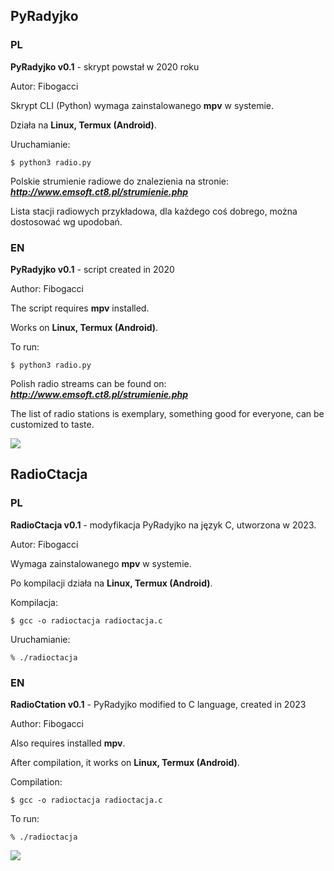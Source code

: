 ## PyRadyjko

### PL

**PyRadyjko v0.1** - skrypt powstał w 2020 roku

Autor: Fibogacci

Skrypt CLI (Python) wymaga zainstalowanego **mpv** w systemie.

Działa na **Linux, Termux (Android)**.

Uruchamianie:

```$ python3 radio.py```

Polskie strumienie radiowe do znalezienia na stronie: ***http://www.emsoft.ct8.pl/strumienie.php***

Lista stacji radiowych przykładowa, dla każdego coś dobrego, można dostosować wg upodobań.


### EN

**PyRadyjko v0.1** - script created in 2020

Author: Fibogacci

The script requires **mpv** installed.

Works on **Linux, Termux (Android)**.

To run:

```$ python3 radio.py```

Polish radio streams can be found on: ***http://www.emsoft.ct8.pl/strumienie.php***

The list of radio stations is exemplary, something good for everyone, can be customized to taste.

![](https://github.com/Fibogacci/radio-cli/blob/main/pyradyjko-20231203v2.png)

## RadioCtacja

### PL

**RadioCtacja v0.1** - modyfikacja PyRadyjko na język C, utworzona w 2023.

Autor: Fibogacci

Wymaga zainstalowanego **mpv** w systemie.

Po kompilacji działa na **Linux, Termux (Android)**.

Kompilacja:

```$ gcc -o radioctacja radioctacja.c```

Uruchamianie:

```% ./radioctacja```

### EN

**RadioCtation v0.1** - PyRadyjko modified to C language, created in 2023

Author: Fibogacci

Also requires installed **mpv**.

After compilation, it works on **Linux, Termux (Android)**.

Compilation:

```$ gcc -o radioctacja radioctacja.c```

To run:

```% ./radioctacja```

![](https://github.com/Fibogacci/radio-cli/blob/main/radioCtacja.png)
